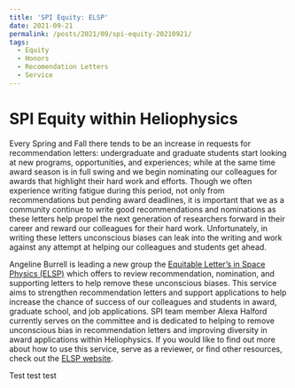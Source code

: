 ```yaml
---
title: 'SPI Equity: ELSP'
date: 2021-09-21
permalink: /posts/2021/09/spi-equity-20210921/
tags:
  - Equity
  - Honors
  - Recomendation Letters
  - Service
---
```


SPI Equity within Heliophysics
======
Every Spring and Fall there tends to be an increase in requests for recommendation letters: undergraduate and graduate students start looking at new programs, opportunities, and experiences; while at the same time award season is in full swing and we begin nominating our colleagues for awards that highlight their hard work and efforts. Though we often experience writing fatigue during this period, not only from recommendations but pending award deadlines, it is important that we as a community continue to write good recommendations and nominations as these letters help propel the next generation of researchers forward in their career and reward our colleagues for their hard work. Unfortunately, in writing these letters unconscious biases can leak into the writing and work against any attempt at helping our colleagues and students get ahead. 

Angeline Burrell is leading a new group the [Equitable Letter’s in Space Physics (ELSP)][1] which offers to review recommendation, nomination, and supporting letters to help remove these unconscious biases. This service aims to strengthen recommendation letters and support applications to help increase the chance of success of our colleagues and students in award, graduate school, and job applications. SPI team member Alexa Halford currently serves on the committee and is dedicated to helping to remove unconscious bias in recommendation letters and improving diversity in award applications within Heliophysics. If you would like to find out more about how to use this service, serve as a reviewer, or find other resources, check out the [ELSP website][1].

 
 
 [1]:https://equitableletterssp.github.io/ELSP/index.html
 
 
 Test test test 
